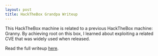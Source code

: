 ```yaml
---
layout: post
title: HackTheBox Grandpa Writeup
---
```


This HackTheBox machine is related to a previous HackTheBox machine: Granny. By achieving root on this box, I learned about exploiting a related CVE that was widely used when released.

Read the full writeup [here](https://securitynoodle.github.io/writeups/HTB-Grandpa/).
